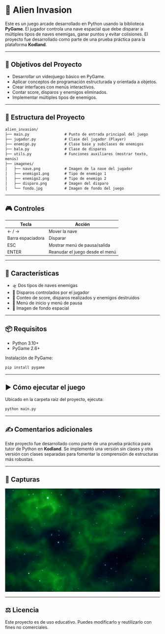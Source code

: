 
# 👾 Alien Invasion

Este es un juego arcade desarrollado en Python usando la biblioteca **PyGame**. El jugador controla una nave espacial que debe disparar a múltiples tipos de naves enemigas, ganar puntos y evitar colisiones. El proyecto fue desarrollado como parte de una prueba práctica para la plataforma **Kodland**.

---

## 🧠 Objetivos del Proyecto

- Desarrollar un videojuego básico en PyGame.
- Aplicar conceptos de programación estructurada y orientada a objetos.
- Crear interfaces con menús interactivos.
- Contar score, disparos y enemigos eliminados.
- Implementar múltiples tipos de enemigos.

---

## 📂 Estructura del Proyecto

```
alien_invasion/
├── main.py                # Punto de entrada principal del juego
├── jugador.py             # Clase del jugador (Player)
├── enemigo.py             # Clase base y subclases de enemigos
├── bala.py                # Clase de disparos
├── utils.py               # Funciones auxiliares (mostrar texto, menús)
├── imagenes/
│   ├── nave.png           # Imagen de la nave del jugador
│   ├── enemigo1.png       # Tipo de enemigo 1
│   ├── enemigo2.png       # Tipo de enemigo 2
│   ├── disparo.png        # Imagen del disparo
│   └── fondo.jpg          # Imagen de fondo del juego
```

---

## 🎮 Controles

| Tecla         | Acción                          |
|--------------|----------------------------------|
| ← / →        | Mover la nave                    |
| Barra espaciadora | Disparar                    |
| ESC          | Mostrar menú de pausa/salida     |
| ENTER        | Reanudar el juego desde el menú  |

---

## 🧩 Características

- 🛸 Dos tipos de naves enemigas
- 🔫 Disparos controlados por el jugador
- 🧮 Conteo de score, disparos realizados y enemigos destruidos
- 📜 Menú de inicio y menú de pausa
- 🌌 Imagen de fondo espacial

---

## 📦 Requisitos

- Python 3.10+
- PyGame 2.6+

Instalación de PyGame:

```bash
pip install pygame
```

---

## ▶️ Cómo ejecutar el juego

Ubicado en la carpeta raíz del proyecto, ejecuta:

```bash
python main.py
```

---

## ✍️ Comentarios adicionales

Este proyecto fue desarrollado como parte de una prueba práctica para tutor de Python en **Kodland**. Se implementó una versión sin clases y otra versión con clases separadas para fomentar la comprensión de estructuras más robustas.

---

## 📸 Capturas

![Captura del juego](imagenes/fondo.jpg)

---

## ⚖️ Licencia

Este proyecto es de uso educativo. Puedes modificarlo y reutilizarlo con fines no comerciales.
